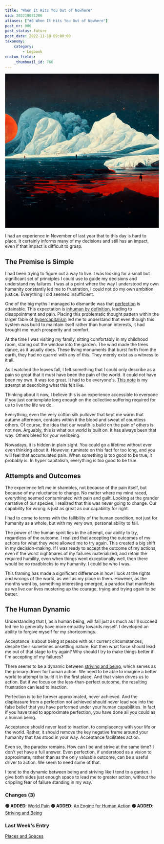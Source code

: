 ```yaml
---
title: "When It Hits You Out of Nowhere"
uid: 202210081206
aliases: ["#6 When It Hits You Out of Nowhere"]
post_nr: 006
post_status: future
post_date: 2022-11-18 09:00:00
taxonomy:
    category:
        - Logbook
custom_fields:
    _thumbnail_id: 766
---
```


![An Arctic landscape with world pain buried underneath](/_images/image-when-it-hits-you-out-of-nowhere.jpg "When It Hits You Out of Nowhere")

I had an experience in November of last year that to this day is hard to place. It certainly informs many of my decisions and still has an impact, even if that impact is difficult to grasp.

## The Premise is Simple

I had been trying to figure out a way to live. I was looking for a small but significant set of principles I could use to guide my decisions and understand my failures. I was at a point where the way I understood my own humanity constantly led me to frustration, I could not do my own ambition justice. Everything I did seemed insufficient.

One of the big myths I managed to dismantle was that [perfection](./perfection-is-an-illusion.md) is attainable. This expectation is [inhuman by definition](./productivity-myth.md), leading to disappointment and pain. Placing this problematic thought pattern within the larger fable of [hypercapitalism](./a-users-definition-of-hypercapitalism.md) led me to understand that even though this system was build to maintain itself rather than human interests, it had brought me much prosperity and comfort.

At the time I was visiting my family, sitting comfortably in my childhood room, staring out the window into the garden. The wind made the trees dance, as it usually does. These living monuments that burst forth from the earth, they had no quarrel with any of this. They merely exist as a witness to it all. 

As I watched the leaves fall, I felt something that I could only describe as a pain so great that it must have been the pain of the world. It could not have been my own. It was too great. It had to be everyone's. [This note](./world-pain.md) is my attempt at describing what this felt like.

Thinking about it now, I believe this is an experience accessible to everyone if you just contemplate long enough on the collective suffering required for us to live the life we do.

Everything, even the very cotton silk pullover that kept me warm that autumn afternoon, contains within it the blood and sweat of countless others. Of course, the idea that our wealth is build on the pain of others is not new. Arguably, this is what our world is built on. It has always been that way. Others bleed for your wellbeing.

Nowadays, it is hidden in plain sight. You could go a lifetime without ever even thinking about it. However, ruminate on this fact for too long, and you will feel that accumulated pain. When something is too good to be true, it probably is. In hyper capitalism, everything is too good to be true.

## Attempts and Outcomes

The experience left me in shambles, not because of the pain itself, but because of my reluctance to change. No matter where my mind raced, everything seemed contaminated with pain and guilt. Looking at the grander narrative of our species, I realized that this was never going to change. Our capability for wrong is just as great as our capability for right. 

I had to come to terms with the fallibility of the human condition, not just for humanity as a whole, but with my very own, personal ability to fail. 

The power of the human spirit lies in the attempt, our ability to try, regardless of the outcome. I realized that accepting the outcomes of my actions for what they were allowed me to try again. This created a big shift in my decision-making. If I was ready to accept the outcome of my actions, even if the worst nightmares of my failures materialized, and retain the required humility, even when things went exceptionally well, then there would be no roadblocks to my humanity. I could be who I was.

This framing has made a significant difference in how I look at the rights and wrongs of the world, as well as my place in them. However, as the months went by, something interesting emerged, a paradox that manifests as we live our lives mustering up the courage, trying and trying again to be better. 

## The Human Dynamic

Understanding that I, as a human being, will fail just as much as I'll succeed led me to generally have more empathy towards myself. I developed an ability to forgive myself for my shortcomings.

Acceptance is about being at peace with our current circumstances, despite their sometimes unsettling nature. But then what force should lead me out of that stage to try again? Why should I try to make things better if I'm accepting of my failures? 

There seems to be a dynamic between [striving and being](./striving-and-being.md), which serves as the primary driver for human action. We need to be able to imagine a better world to attempt to build it in the first place. And that vision drives us to action. But if we focus on the less-than-perfect outcome, the resulting frustration can lead to inaction.

Perfection is to be forever approximated, never achieved. And the displeasure from a perfection not achieved should never lead you into the false belief that you have performed under your human capabilities. In fact, if you have tried to approximate perfection, you have done all you could as a human being. 

Acceptance should never lead to inaction, to complacency with your life or the world. Rather, it should remove the key negative frame around your humanity that has stood in your way. Acceptance facilitates action. 

Even so, the paradox remains. How can I be and strive at the same time? I don't yet have a full answer. Even perfection, if understood as a vision to approximate, rather than as the only valuable outcome, can be a useful driver to action. We seem to need some of that. 

I tend to the dynamic between being and striving like I tend to a garden. I give both sides just enough space to lead me to greater action, without the crippling fear of failure standing in my way.

### Changes (3)
**🟢 ADDED**: [World Pain](./world-pain.md)
**🟢 ADDED**: [An Engine for Human Action](./an-engine-for-human-action.md)
**🟢 ADDED**: [Striving and Being](./striving-and-being.md)

### Last Week's Entry
[Places and Spaces](./places-and-spaces.md)